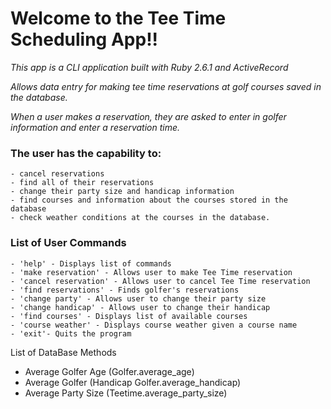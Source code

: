 # Welcome to the Tee Time Scheduling App!!
  _This app is a CLI application built with Ruby 2.6.1 and ActiveRecord_

  _Allows data entry for making tee time reservations at golf courses saved in the database._

  _When a user makes a reservation, they are asked to enter in golfer information and enter a reservation time._

  ### The user has the capability to:
  ```
  - cancel reservations
  - find all of their reservations
  - change their party size and handicap information
  - find courses and information about the courses stored in the database
  - check weather conditions at the courses in the database.
  ```

  ### List of User Commands
  ```
  - 'help' - Displays list of commands                              
  - 'make reservation' - Allows user to make Tee Time reservation 
  - 'cancel reservation' - Allows user to cancel Tee Time reservation
  - 'find reservations' - Finds golfer's reservations                
  - 'change party' - Allows user to change their party size          
  - 'change handicap' - Allows user to change their handicap         
  - 'find courses' - Displays list of available courses              
  - 'course weather' - Displays course weather given a course name  
  - 'exit'- Quits the program         
  ```

  List of DataBase Methods
  - Average Golfer Age (Golfer.average_age)
  - Average Golfer (Handicap Golfer.average_handicap)
  - Average Party Size (Teetime.average_party_size)
